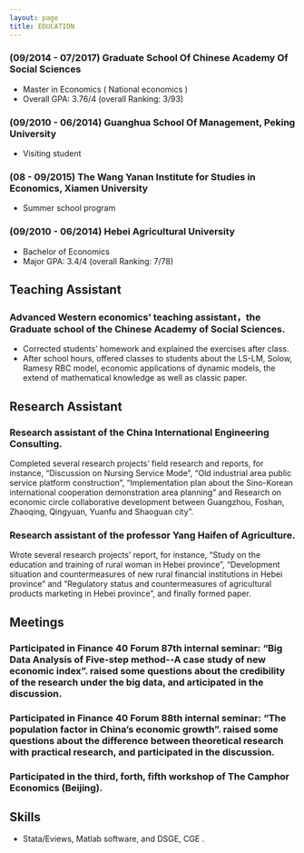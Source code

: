 ```yaml
---
layout: page
title: EDUCATION
---
```



### (09/2014 - 07/2017) Graduate School Of Chinese Academy Of Social Sciences
* Master in Economics ( National economics )
* Overall GPA: 3.76/4 (overall Ranking: 3/93)

### (09/2010 - 06/2014) Guanghua School Of Management, Peking University
* Visiting student

### (08 - 09/2015) The Wang Yanan Institute for Studies in Economics, Xiamen University
* Summer school program

### (09/2010 - 06/2014) Hebei Agricultural University
* Bachelor of Economics
* Major GPA: 3.4/4 (overall Ranking: 7/78)





## Teaching Assistant

### Advanced Western economics’ teaching assistant，the Graduate school of the Chinese Academy of Social Sciences.
* Corrected students’ homework and explained the exercises after class. 
* After school hours, offered classes to students about the LS-LM, Solow, Ramesy RBC model, economic applications of dynamic models, the extend of mathematical knowledge as well as classic paper.


## Research Assistant

### Research assistant of the China International Engineering Consulting.
Completed several research projects’ field research and reports, for instance, “Discussion on Nursing Service Mode”, “Old industrial area public service platform construction”, “Implementation plan about the Sino-Korean international cooperation demonstration area planning” and Research on economic circle collaborative development between Guangzhou, Foshan, Zhaoqing, Qingyuan, Yuanfu and Shaoguan city”.

### Research assistant of the professor Yang Haifen of Agriculture.
Wrote several research projects’ report, for instance, “Study on the education and training of rural woman in Hebei province”, “Development situation and countermeasures of new rural financial institutions in Hebei province” and “Regulatory status and countermeasures of agricultural products marketing in Hebei province”, and finally formed paper.
 
 
## Meetings

### Participated in Finance 40 Forum 87th internal seminar: “Big Data Analysis of Five-step method--A case study of new economic index”. raised some questions about the credibility of the research under the big data, and articipated in the discussion.

### Participated in Finance 40 Forum 88th internal seminar: “The population factor in China’s economic growth”. raised some questions about the difference between theoretical research with practical research, and participated in the discussion.

### Participated in the third, forth, fifth workshop of The Camphor Economics (Beijing).

## Skills
* Stata/Eviews, Matlab software, and DSGE, CGE .








